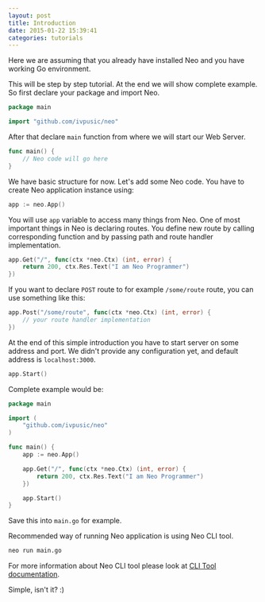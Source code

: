 ```yaml
---
layout: post
title: Introduction
date: 2015-01-22 15:39:41
categories: tutorials
---
```


Here we are assuming that you already have installed Neo and you have working Go environment.

This will be step by step tutorial. At the end we will show complete example.
So first declare your package and import Neo.

```Go
package main

import "github.com/ivpusic/neo"
```

After that declare ``main`` function from where we will start our Web Server.

```Go
func main() {
    // Neo code will go here
}
```

We have basic structure for now. Let's add some Neo code.
You have to create Neo application instance using:

```Go
app := neo.App()
```
You will use ``app`` variable to access many things from Neo. One of most important things in Neo is declaring routes. You define new route by calling corresponding function and by passing path and route handler implementation.

```Go
app.Get("/", func(ctx *neo.Ctx) (int, error) {
    return 200, ctx.Res.Text("I am Neo Programmer")
})
```
If you want to declare ``POST`` route to for example ``/some/route`` route, you can use something like this:

```Go
app.Post("/some/route", func(ctx *neo.Ctx) (int, error) {
    // your route handler implementation
})
```

At the end of this simple introduction you have to start server on some address and port. We didn't provide any configuration yet, and default address is ``localhost:3000``.

```Go
app.Start()
```

Complete example would be:

```Go
package main

import (
    "github.com/ivpusic/neo"
)

func main() {
    app := neo.App()

    app.Get("/", func(ctx *neo.Ctx) (int, error) {
        return 200, ctx.Res.Text("I am Neo Programmer")
    })

    app.Start()
}
```

Save this into ``main.go`` for example.

Recommended way of running Neo application is using Neo CLI tool.

```bash
neo run main.go
```

For more information about Neo CLI tool please look at <a href="{{site.url}}/tutorials/2015/01/22/clitool.html">CLI Tool documentation</a>.

Simple, isn't it? :)
